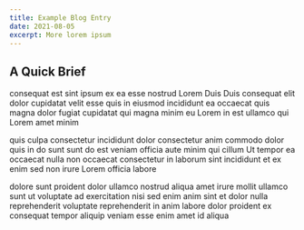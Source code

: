 ```yaml
---
title: Example Blog Entry
date: 2021-08-05
excerpt: More lorem ipsum
---
```


## A Quick Brief

consequat est sint ipsum ex ea esse nostrud Lorem Duis Duis consequat elit dolor cupidatat velit esse quis in eiusmod incididunt ea occaecat quis magna dolor fugiat cupidatat qui magna minim eu Lorem in est ullamco qui Lorem amet minim

quis culpa consectetur incididunt dolor consectetur anim commodo dolor quis in do sunt sunt do est veniam officia aute minim qui cillum Ut tempor ea occaecat nulla non occaecat consectetur in laborum sint incididunt et ex enim sed non irure Lorem officia labore

dolore sunt proident dolor ullamco nostrud aliqua amet irure mollit ullamco sunt ut voluptate ad exercitation nisi sed enim anim sint et dolor nulla reprehenderit voluptate reprehenderit in anim labore dolor proident ex consequat tempor aliquip veniam esse enim amet id aliqua